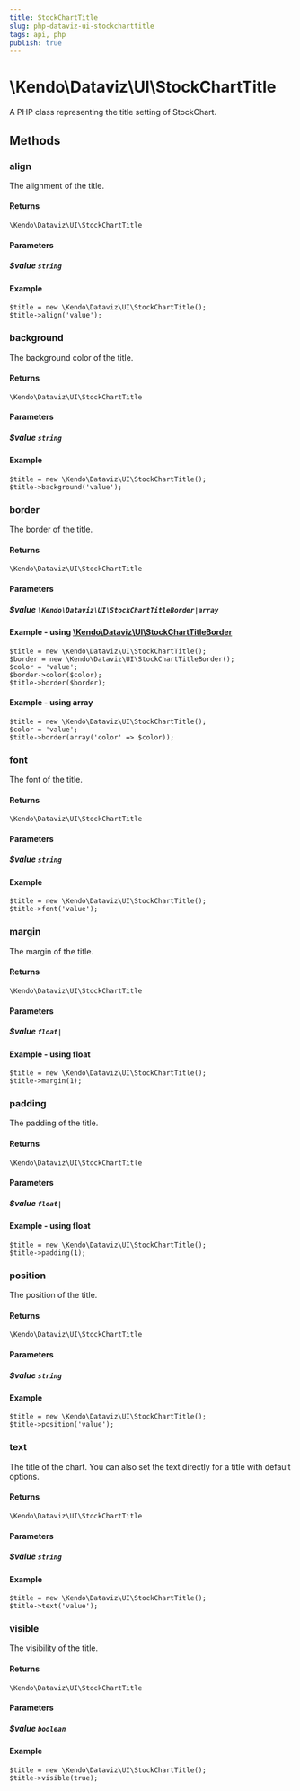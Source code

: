 ```yaml
---
title: StockChartTitle
slug: php-dataviz-ui-stockcharttitle
tags: api, php
publish: true
---
```


# \Kendo\Dataviz\UI\StockChartTitle

A PHP class representing the title setting of StockChart.


## Methods

### align
The alignment of the title.

#### Returns
`\Kendo\Dataviz\UI\StockChartTitle`

#### Parameters

##### $value `string`



#### Example 
    $title = new \Kendo\Dataviz\UI\StockChartTitle();
    $title->align('value');

### background
The background color of the title.

#### Returns
`\Kendo\Dataviz\UI\StockChartTitle`

#### Parameters

##### $value `string`



#### Example 
    $title = new \Kendo\Dataviz\UI\StockChartTitle();
    $title->background('value');

### border

The border of the title.

#### Returns
`\Kendo\Dataviz\UI\StockChartTitle`

#### Parameters

##### $value `\Kendo\Dataviz\UI\StockChartTitleBorder|array`


#### Example - using [\Kendo\Dataviz\UI\StockChartTitleBorder](/api/wrappers/php/kendo/dataviz/ui/stockcharttitleborder)

    $title = new \Kendo\Dataviz\UI\StockChartTitle();
    $border = new \Kendo\Dataviz\UI\StockChartTitleBorder();
    $color = 'value';
    $border->color($color);
    $title->border($border);

#### Example - using array

    $title = new \Kendo\Dataviz\UI\StockChartTitle();
    $color = 'value';
    $title->border(array('color' => $color));

### font
The font of the title.

#### Returns
`\Kendo\Dataviz\UI\StockChartTitle`

#### Parameters

##### $value `string`



#### Example 
    $title = new \Kendo\Dataviz\UI\StockChartTitle();
    $title->font('value');

### margin
The margin of the title.

#### Returns
`\Kendo\Dataviz\UI\StockChartTitle`

#### Parameters

##### $value `float|`



#### Example  - using float
    $title = new \Kendo\Dataviz\UI\StockChartTitle();
    $title->margin(1);

### padding
The padding of the title.

#### Returns
`\Kendo\Dataviz\UI\StockChartTitle`

#### Parameters

##### $value `float|`



#### Example  - using float
    $title = new \Kendo\Dataviz\UI\StockChartTitle();
    $title->padding(1);

### position
The position of the title.

#### Returns
`\Kendo\Dataviz\UI\StockChartTitle`

#### Parameters

##### $value `string`



#### Example 
    $title = new \Kendo\Dataviz\UI\StockChartTitle();
    $title->position('value');

### text
The title of the chart. You can also set the text directly for a title with default options.

#### Returns
`\Kendo\Dataviz\UI\StockChartTitle`

#### Parameters

##### $value `string`



#### Example 
    $title = new \Kendo\Dataviz\UI\StockChartTitle();
    $title->text('value');

### visible
The visibility of the title.

#### Returns
`\Kendo\Dataviz\UI\StockChartTitle`

#### Parameters

##### $value `boolean`



#### Example 
    $title = new \Kendo\Dataviz\UI\StockChartTitle();
    $title->visible(true);

